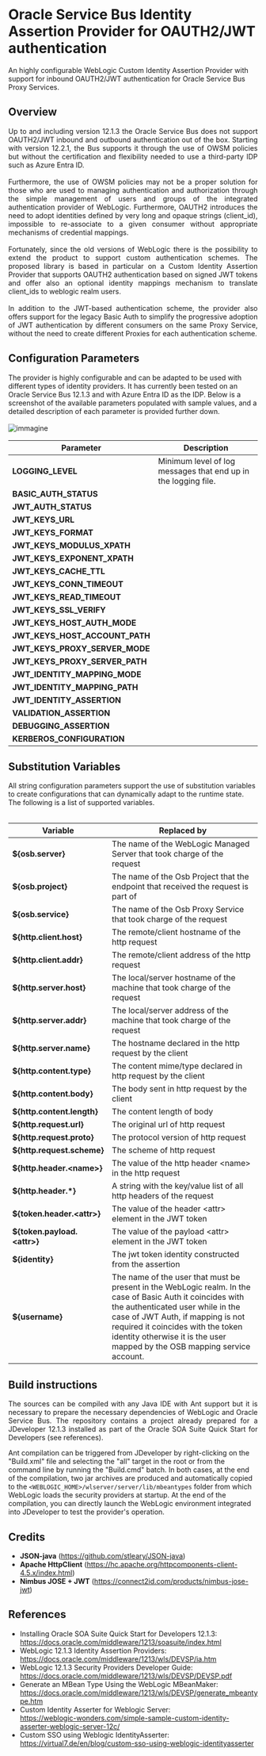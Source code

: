 # Oracle Service Bus Identity Assertion Provider for OAUTH2/JWT authentication
An highly configurable WebLogic Custom Identity Assertion Provider with support for inbound OAUTH2/JWT authentication for Oracle Service Bus Proxy Services.<br/>

## Overview
<p align="justify">
Up to and including version 12.1.3 the Oracle Service Bus does not support OAUTH2/JWT inbound and outbound authentication out of the box. Starting with version 12.2.1, the Bus supports it through the use of OWSM policies but without the certification and flexibility needed to use a third-party IDP such as Azure Entra ID.<br/><br/>
Furthermore, the use of OWSM policies may not be a proper solution for those who are used to managing authentication and authorization through the simple management of users and groups of the integrated authentication provider of WebLogic. Furthermore, OAUTH2 introduces the need to adopt identities defined by very long and opaque strings (client_id), impossible to re-associate to a given consumer without appropriate mechanisms of credential mappings.<br/><br/>
Fortunately, since the old versions of WebLogic there is the possibility to extend the product to support custom authentication schemes. The proposed library is based in particular on a Custom Identity Assertion Provider that supports OAUTH2 authentication based on signed JWT tokens and offer also an optional identity mappings mechanism to translate client_ids to weblogic realm users.<br/><br/>
In addition to the JWT-based authentication scheme, the provider also offers support for the legacy Basic Auth to simplify the progressive adoption of JWT authentication by different consumers on the same Proxy Service, without the need to create different Proxies for each authentication scheme.
</p>

## Configuration Parameters
The provider is highly configurable and can be adapted to be used with different types of identity providers. It has currently been tested on an Oracle Service Bus 12.1.3 and with Azure Entra ID as the IDP. Below is a screenshot of the available parameters populated with sample values, and a detailed description of each parameter is provided further down.<br/><br/>
![immagine](https://github.com/user-attachments/assets/fb5b2ba8-d923-49af-916b-0126d80ad10a)

Parameter                       | Description                                                     
------------------------------- | --------------------------------------------------------------- 
**LOGGING_LEVEL**               | Minimum level of log messages that end up in the logging file.  
**BASIC_AUTH_STATUS**           |                                                                                                                               
**JWT_AUTH_STATUS**             |                                                                                                                                
**JWT_KEYS_URL**                |                                                                                                                              
**JWT_KEYS_FORMAT**             |                                                                                                                               
**JWT_KEYS_MODULUS_XPATH**      |                                                                                                                                
**JWT_KEYS_EXPONENT_XPATH**     |                                                                                                                                
**JWT_KEYS_CACHE_TTL**          |                                                                                                                                
**JWT_KEYS_CONN_TIMEOUT**       |                                                                                                                               
**JWT_KEYS_READ_TIMEOUT**       |                                                                                                                               
**JWT_KEYS_SSL_VERIFY**         |                                                                                                                              
**JWT_KEYS_HOST_AUTH_MODE**     |                                                                                                                               
**JWT_KEYS_HOST_ACCOUNT_PATH**  |                                                                                                                               
**JWT_KEYS_PROXY_SERVER_MODE**  |                                                                                                                               
**JWT_KEYS_PROXY_SERVER_PATH**  |                                                                                                                              
**JWT_IDENTITY_MAPPING_MODE**   |                                                                                                                               
**JWT_IDENTITY_MAPPING_PATH**   |                                                                                                                                
**JWT_IDENTITY_ASSERTION**      |                                                                                                                             
**VALIDATION_ASSERTION**        |                                                                                                                             
**DEBUGGING_ASSERTION**         |                                                                                                                              
**KERBEROS_CONFIGURATION**      |                                                                                                                              

## Substitution Variables
All string configuration parameters support the use of substitution variables to create configurations that can dynamically adapt to the runtime state. The following is a list of supported variables.<br/><br/>

Variable                        | Replaced by                                                    
------------------------------- | ------------------------------------------------------------------------------------
**${osb.server}**               | The name of the WebLogic Managed Server that took charge of the request 
**${osb.project}**              | The name of the Osb Project that the endpoint that received the request is part of
**${osb.service}**              | The name of the Osb Proxy Service that took charge of the request
**${http.client.host}**         | The remote/client hostname of the http request
**${http.client.addr}**         | The remote/client address of the http request
**${http.server.host}**         | The local/server hostname of the machine that took charge of the request
**${http.server.addr}**         | The local/server address of the machine that took charge of the request
**${http.server.name}**         | The hostname declared in the http request by the client
**${http.content.type}**        | The content mime/type declared in http request by the client
**${http.content.body}**        | The body sent in http request by the client
**${http.content.length}**      | The content length of body 
**${http.request.url}**         | The original url of http request
**${http.request.proto}**       | The protocol version of http request
**${http.request.scheme}**      | The scheme of http request
**${http.header.\<name\>}**     | The value of the http header \<name\> in the http request
**${http.header.*}**            | A string with the key/value list of all http headers of the request
**${token.header.\<attr\>}**    | The value of the header \<attr\> element in the JWT token
**${token.payload.\<attr\>}**   | The value of the payload \<attr\> element in the JWT token
**${identity}**                 | The jwt token identity constructed from the assertion
**${username}**                 | The name of the user that must be present in the WebLogic realm. In the case of Basic Auth it coincides with the authenticated user while in the case of JWT Auth, if mapping is not required it coincides with the token identity otherwise it is the user mapped by the OSB mapping service account.

## Build instructions
<p align="justify">
The sources can be compiled with any Java IDE with Ant support but it is necessary to prepare the necessary dependencies of WebLogic and Oracle Service Bus. The repository contains a project already prepared for a JDeveloper 12.1.3 installed as part of the Oracle SOA Suite Quick Start for Developers (see references).<br/>

Ant compilation can be triggered from JDeveloper by right-clicking on the "Build.xml" file and selecting the "all" target in the root or from the command line by running the "Build.cmd" batch.
In both cases, at the end of the compilation, two jar archives are produced and automatically copied to the ```<WEBLOGIC_HOME>/wlserver/server/lib/mbeantypes``` folder from which WebLogic loads the security providers at startup. At the end of the compilation, you can directly launch the WebLogic environment integrated into JDeveloper to test the provider's operation.
</p>

## Credits
- **JSON-java** (https://github.com/stleary/JSON-java)<br/>
- **Apache HttpClient** (https://hc.apache.org/httpcomponents-client-4.5.x/index.html)<br/>
- **Nimbus JOSE + JWT** (https://connect2id.com/products/nimbus-jose-jwt)<br/>

## References
- Installing Oracle SOA Suite Quick Start for Developers 12.1.3:<br/> https://docs.oracle.com/middleware/1213/soasuite/index.html
- WebLogic 12.1.3 Identity Assertion Providers:<br/> https://docs.oracle.com/middleware/1213/wls/DEVSP/ia.htm
- WebLogic 12.1.3 Security Providers Developer Guide:<br/> https://docs.oracle.com/middleware/1213/wls/DEVSP/DEVSP.pdf
- Generate an MBean Type Using the WebLogic MBeanMaker:<br/> https://docs.oracle.com/middleware/1213/wls/DEVSP/generate_mbeantype.htm
- Custom Identity Asserter for Weblogic Server:<br/> https://weblogic-wonders.com/simple-sample-custom-identity-asserter-weblogic-server-12c/
- Custom SSO using Weblogic IdentityAsserter:<br/> https://virtual7.de/en/blog/custom-sso-using-weblogic-identityasserter
